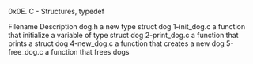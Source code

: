 0x0E. C - Structures, typedef


Filename	Description
dog.h		a new type struct dog
1-init_dog.c	a function that initialize a variable of type struct dog
2-print_dog.c	a function that prints a struct dog
4-new_dog.c	a function that creates a new dog
5-free_dog.c	a function that frees dogs 
